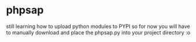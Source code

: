 # phpsap

still learning how to upload python modules to PYPI so for now you will have to 
manually download and place the phpsap.py into your project directory :o
